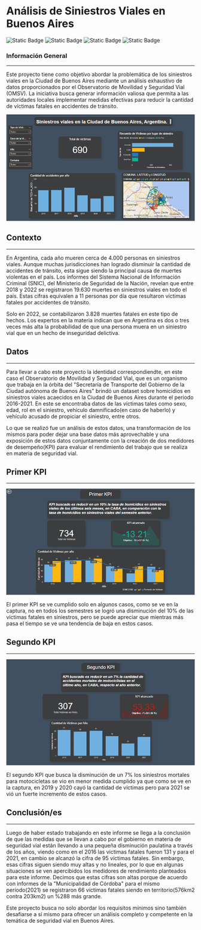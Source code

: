 # Análisis de Siniestros Viales en Buenos Aires
![Static Badge](https://img.shields.io/badge/Python-gray?style=flat&logo=python)
![Static Badge](https://img.shields.io/badge/-Pandas-gray?style=flat&logo=pandas)
![Static Badge](https://img.shields.io/badge/Numpy-gray?style=flat&logo=Numpy)
![Static Badge](https://img.shields.io/badge/PowerBI-gray?style=flat&logo=PowerBI)

### Información General
***
Este proyecto tiene como objetivo abordar la problemática de los siniestros viales en la Ciudad de Buenos Aires mediante un análisis exhaustivo de datos proporcionados por el Observatorio de Movilidad y Seguridad Vial (OMSV). 
La iniciativa busca generar información valiosa que permita a las autoridades locales implementar medidas efectivas para reducir la cantidad de víctimas fatales en accidentes de tránsito. 

![Analisis_Siniestros_Viales.pbix](./src/Siniestros.png)


## Contexto
***
En Argentina, cada año mueren cerca de 4.000 personas en siniestros viales. Aunque muchas jurisdicciones han logrado disminuir la cantidad de accidentes de tránsito, esta sigue siendo la principal causa de muertes violentas en el país. Los informes del Sistema Nacional de Información Criminal (SNIC), del Ministerio de Seguridad de la Nación, revelan que entre 2018 y 2022 se registraron 19.630 muertes en siniestros viales en todo el país. Estas cifras equivalen a 11 personas por día que resultaron víctimas fatales por accidentes de tránsito.

Solo en 2022, se contabilizaron 3.828 muertes fatales en este tipo de hechos. Los expertos en la materia indican que en Argentina es dos o tres veces más alta la probabilidad de que una persona muera en un siniestro vial que en un hecho de inseguridad delictiva.

## Datos
***
Para llevar a cabo este proyecto la identidad correspondiendte, en este caso el Observatorio de Movilidad y Seguridad Vial, que es un organismo que trabaja en la órbita del "Secretaría de Transporte del Gobierno de la Ciudad autónoma de Buenos Aires" brindó un dataset sobre homicidios en siniestros viales acaecidos en la Ciudad de Buenos Aires durante el periodo 2016-2021. En este se encontraba datos de las víctimas tales como sexo, edad, rol en el siniestro, vehículo damnificado(en caso de haberlo) y vehículo acusado de propiciar el siniestro, entre otros.

Lo que se realizó fue un análisis de estos datos, una transformación de los mismos para poder dejar una base datos más aprovechable y una exposición de estos datos conjuntamente con la creación de dos medidores de desempeño(KPI) para evaluar el rendimiento del trabajo que se realiza en materia de seguridad vial.


## Primer KPI
***
![Analisis_Siniestros_Viales.pbix](./src/KPI_1.png)

El primer KPI se ve cumplido solo en algunos casos, como se ve en la captura, no en todos los semestres se logró una disminución del 10% de las víctimas fatales en siniestros, pero se puede apreciar que mientras más pasa el tiempo se ve una tendencia de baja en estos casos.


## Segundo KPI
***
![Analisis_Siniestros_Viales.pbix](./src/KPI_2.png)

El segundo KPI que busca la disminución de un 7% los siniestros mortales para motocicletas se vio en menor medida cumplido ya que como se ve en la captura, en 2019 y 2020 cayó la cantidad de víctimas pero para 2021 se vió un fuerte incremento de estos casos.


## Conclusión/es
***
Luego de haber estado trabajando en este informe se llega a la conclusión de que las medidas que se llevan a cabo por el gobierno en materia de seguridad vial están llevando a una pequeña disminución paulatina a través de los años, viendo como en el 2016 las víctimas fatales fueron 131 y para el 2021, en cambio se alcanzó la cifra de 95 víctimas fatales. Sin embargo, esas cifras siguen siendo muy altas y no lineales, por lo que en algunas situaciones se ven apercibidos los medidores de rendimiento planteados para este informe. Decimos que estas cifras son altas porque de acuerdo con informes de la "Municipalidad de Córdoba" para el mismo período(2021) se registraron 66 víctimas fatales siendo en territorio(576km2 contra 203km2) un %288 más grande.

Este proyecto busca no solo abordar los requisitos mínimos sino también desafiarse a sí mismo para ofrecer un análisis completo y competente en la temática de seguridad vial en Buenos Aires.
